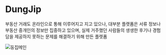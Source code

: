 # DungJip

부동산 거래도 온라인으로 통해 이루어지고 지고 있으나, 대부분 플랫폼은 서류 정보나 부동산 중개인의 정보만 집중하고 있으며, 실제 거주했던 사람들의 생생한 후기나 경험담을 제공하지 못하는 문제를 해결하기 위해 만든 플렛폼

![둥집메인](https://github.com/esk147/DungJip/assets/149359157/eaf3218f-9f69-4536-96c8-6ca1f7ab9d92)

